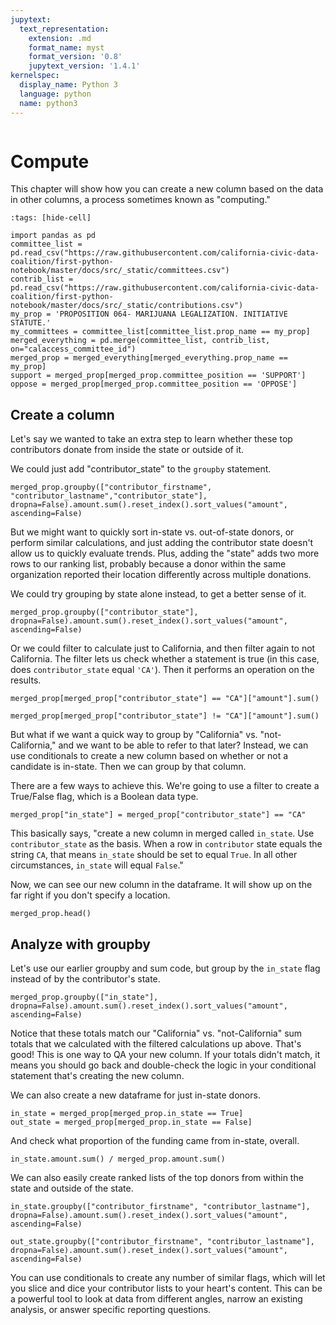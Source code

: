 ```yaml
---
jupytext:
  text_representation:
    extension: .md
    format_name: myst
    format_version: '0.8'
    jupytext_version: '1.4.1'
kernelspec:
  display_name: Python 3
  language: python
  name: python3
---
```


```{include} ./_templates/nav.html
```

# Compute

This chapter will show how you can create a new column based on the data in other columns, a process sometimes known as "computing."

```{code-cell}
:tags: [hide-cell]

import pandas as pd
committee_list = pd.read_csv("https://raw.githubusercontent.com/california-civic-data-coalition/first-python-notebook/master/docs/src/_static/committees.csv")
contrib_list = pd.read_csv("https://raw.githubusercontent.com/california-civic-data-coalition/first-python-notebook/master/docs/src/_static/contributions.csv")
my_prop = 'PROPOSITION 064- MARIJUANA LEGALIZATION. INITIATIVE STATUTE.'
my_committees = committee_list[committee_list.prop_name == my_prop]
merged_everything = pd.merge(committee_list, contrib_list, on="calaccess_committee_id")
merged_prop = merged_everything[merged_everything.prop_name == my_prop]
support = merged_prop[merged_prop.committee_position == 'SUPPORT']
oppose = merged_prop[merged_prop.committee_position == 'OPPOSE']
```

## Create a column

Let's say we wanted to take an extra step to learn whether these top contributors donate from inside the state or outside of it.

We could just add "contributor_state" to the ``groupby`` statement. 

```{code-cell}
merged_prop.groupby(["contributor_firstname", "contributor_lastname","contributor_state"], dropna=False).amount.sum().reset_index().sort_values("amount", ascending=False)
```

But we might want to quickly sort in-state vs. out-of-state donors, or perform similar calculations, and just adding the contributor state doesn't allow us to quickly evaluate trends. Plus, adding the "state" adds two more rows to our ranking list, probably because a donor within the same organization reported their location differently across multiple donations.

We could try grouping by state alone instead, to get a better sense of it.

```{code-cell}
merged_prop.groupby(["contributor_state"], dropna=False).amount.sum().reset_index().sort_values("amount", ascending=False)
```

Or we could filter to calculate just to California, and then filter again to not California. The filter lets us check whether a statement is true (in this case, does ``contributor_state`` equal ``'CA'``). Then it performs an operation on the results.

```{code-cell}
merged_prop[merged_prop["contributor_state"] == "CA"]["amount"].sum()
```

```{code-cell}
merged_prop[merged_prop["contributor_state"] != "CA"]["amount"].sum()
```

But what if we want a quick way to group by "California" vs. "not-California," and we want to be able to refer to that later? Instead, we can use conditionals to create a new column based on whether or not a candidate is in-state. Then we can group by that column. 

There are a few ways to achieve this. We're going to use a filter to create a True/False flag, which is a Boolean data type.

```{code-cell}
merged_prop["in_state"] = merged_prop["contributor_state"] == "CA"
```

This basically says, "create a new column in merged called ``in_state``. Use ``contributor_state`` as the basis. When a row in ``contributor`` state equals the string ``CA``, that means ``in_state`` should be set to equal ``True``. In all other circumstances, ``in_state`` will equal ``False``."

Now, we can see our new column in the dataframe. It will show up on the far right if you don't specify a location.

```{code-cell}
merged_prop.head()
```

## Analyze with groupby

Let's use our earlier groupby and sum code, but group by the ``in_state`` flag instead of by the contributor's state.

```{code-cell}
merged_prop.groupby(["in_state"], dropna=False).amount.sum().reset_index().sort_values("amount", ascending=False)
```

Notice that these totals match our "California" vs. "not-California" sum totals that we calculated with the filtered calculations up above. That's good! This is one way to QA your new column. If your totals didn't match, it means you should go back and double-check the logic in your conditional statement that's creating the new column.

We can also create a new dataframe for just in-state donors.

```{code-cell}
in_state = merged_prop[merged_prop.in_state == True]
out_state = merged_prop[merged_prop.in_state == False]
```

And check what proportion of the funding came from in-state, overall.

```{code-cell}
in_state.amount.sum() / merged_prop.amount.sum()
```

We can also easily create ranked lists of the top donors from within the state and outside of the state.

```{code-cell}
in_state.groupby(["contributor_firstname", "contributor_lastname"], dropna=False).amount.sum().reset_index().sort_values("amount", ascending=False)
```

```{code-cell}
out_state.groupby(["contributor_firstname", "contributor_lastname"], dropna=False).amount.sum().reset_index().sort_values("amount", ascending=False)
```

You can use conditionals to create any number of similar flags, which will let you slice and dice your contributor lists to your heart's content. This can be a powerful tool to look at data from different angles, narrow an existing analysis, or answer specific reporting questions.